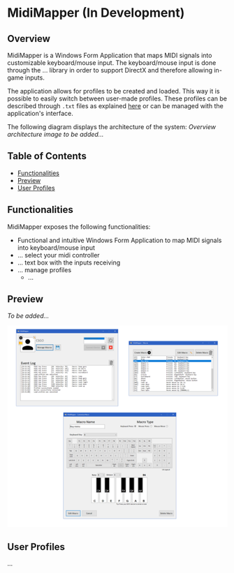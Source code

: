 # MidiMapper (In Development)

## Overview
MidiMapper is a Windows Form Application that maps MIDI signals into customizable keyboard/mouse input. The keyboard/mouse input is done through the ... library in order to support  DirectX and therefore allowing in-game inputs.

The application allows for profiles to be created and loaded. This way it is possible to easily switch between user-made profiles. These profiles can be described through `.txt` files as explained [here](user-profiles) or can be managed with the application's interface.

The following diagram displays the architecture of the system:
*Overview architecture image to be added...*

## Table of Contents
- [Functionalities](#functionalities)
- [Preview](#preview)
- [User Profiles](#user-profiles)

## Functionalities
MidiMapper exposes the following functionalities:
- Functional and intuitive Windows Form Application to map MIDI signals into keyboard/mouse input
- ... select your midi controller
- ... text box with the inputs receiving
- ... manage profiles
    - ...

## Preview
*To be added...*

<img src="resources/app-preview.png" width="850">

## User Profiles
...